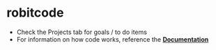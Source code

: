 # robitcode
- Check the Projects tab for goals / to do items
- For information on how code works, reference the [**Documentation**](https://github.com/levifitzpatrick1/robitcode/wiki/Documentation)

